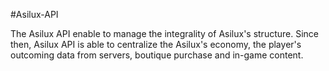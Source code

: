 #Asilux-API

The Asilux API enable to manage the integrality of Asilux's structure. Since then, Asilux API is able to centralize the Asilux's economy, the player's outcoming data from servers, boutique purchase and in-game content.